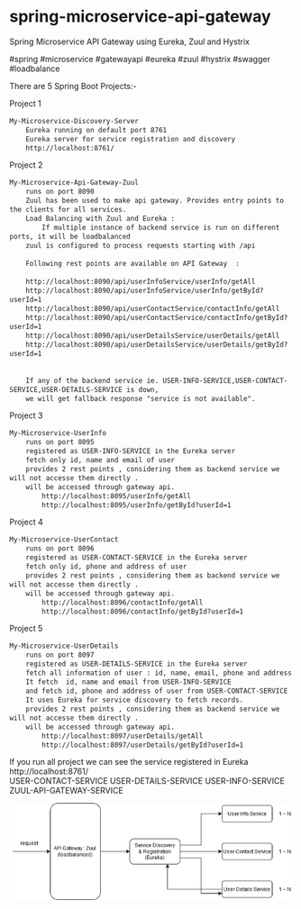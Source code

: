 # spring-microservice-api-gateway
Spring Microservice API Gateway using Eureka, Zuul and Hystrix

#spring #microservice #gatewayapi #eureka #zuul #hystrix #swagger #loadbalance

There are 5 Spring Boot Projects:-

Project 1

	My-Microservice-Discovery-Server
		Eureka running on default port 8761 
		Eureka server for service registration and discovery
		http://localhost:8761/

Project 2

	My-Microservice-Api-Gateway-Zuul
		runs on port 8090 
		Zuul has been used to make api gateway. Provides entry points to the clients for all services.
		Load Balancing with Zuul and Eureka : 
			If multiple instance of backend service is run on different ports, it will be loadbalanced
		zuul is configured to process requests starting with /api
		
		Following rest points are available on API Gateway  :

		http://localhost:8090/api/userInfoService/userInfo/getAll
		http://localhost:8090/api/userInfoService/userInfo/getById?userId=1
		http://localhost:8090/api/userContactService/contactInfo/getAll
		http://localhost:8090/api/userContactService/contactInfo/getById?userId=1
		http://localhost:8090/api/userDetailsService/userDetails/getAll
		http://localhost:8090/api/userDetailsService/userDetails/getById?userId=1
		
		
		If any of the backend service ie. USER-INFO-SERVICE,USER-CONTACT-SERVICE,USER-DETAILS-SERVICE is down,
		we will get fallback response "service is not available".

	
Project 3

	My-Microservice-UserInfo
		runs on port 8095 
		registered as USER-INFO-SERVICE in the Eureka server
		fetch only id, name and email of user
		provides 2 rest points , considering them as backend service we will not accesse them directly .
		will be accessed through gateway api.
			http://localhost:8095/userInfo/getAll
			http://localhost:8095/userInfo/getById?userId=1
		
		
Project 4

	My-Microservice-UserContact
		runs on port 8096
		registered as USER-CONTACT-SERVICE in the Eureka server
		fetch only id, phone and address of user
		provides 2 rest points , considering them as backend service we will not accesse them directly .
		will be accessed through gateway api.
			http://localhost:8096/contactInfo/getAll
			http://localhost:8096/contactInfo/getById?userId=1
		
Project 5

	My-Microservice-UserDetails
		runs on port 8097
		registered as USER-DETAILS-SERVICE in the Eureka server
		fetch all information of user : id, name, email, phone and address 
		It fetch  id, name and email from USER-INFO-SERVICE
		and fetch id, phone and address of user from USER-CONTACT-SERVICE
		It uses Eureka for service discovery to fetch records.
		provides 2 rest points , considering them as backend service we will not accesse them directly .
		will be accessed through gateway api.
			http://localhost:8097/userDetails/getAll
			http://localhost:8097/userDetails/getById?userId=1
		
			
If you run all project we can see the service registered in Eureka http://localhost:8761/	
	USER-CONTACT-SERVICE
	USER-DETAILS-SERVICE
	USER-INFO-SERVICE	
	ZUUL-API-GATEWAY-SERVICE
	
	
![spring-microservice-api-gateway](https://github.com/apudasgupta/spring-microservice-api-gateway/blob/master/architecture.png)
